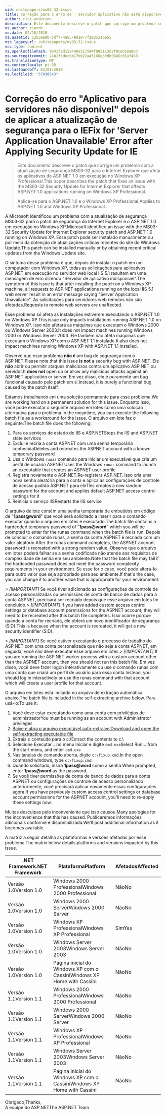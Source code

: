 ```yaml
---
uid: whitepapers/ms03-32-issue
title: Correção para o erro de ''servidor aplicativo não está disponível após a aplicação de atualização de segurança para o IE | Microsoft Docs
author: rick-anderson
description: Este documento descreve o patch que corrige um problema com a atualização de segurança MS03-32 para o Internet Explorer que afeta os aplicativos do ASP.NET 1.0 em execução no Wi...
ms.author: riande
ms.date: 02/10/2010
ms.assetid: 1365eebb-bdf7-4a05-8d18-7f200531be55
msc.legacyurl: /whitepapers/ms03-32-issue
msc.type: content
ms.openlocfilehash: 9041f8d15a449a517594f8051c3d9f0ceb18a8a3
ms.sourcegitcommit: 24b1f6decbb17bb22a45166e5fdb0845c65af498
ms.translationtype: MT
ms.contentlocale: pt-BR
ms.lasthandoff: 03/01/2019
ms.locfileid: "57038543"
---
```

<a name="fix-for-server-application-unavailable-error-after-applying-security-update-for-ie"></a><span data-ttu-id="7d177-103">Correção do erro "Aplicativo para servidores não disponível" depois de aplicar a atualização de segurança para o IE</span><span class="sxs-lookup"><span data-stu-id="7d177-103">Fix for 'Server Application Unavailable' Error after Applying Security Update for IE</span></span>
====================
> <span data-ttu-id="7d177-104">Este documento descreve o patch que corrige um problema com a atualização de segurança MS03-32 para o Internet Explorer que afeta os aplicativos do ASP.NET 1.0 em execução no Windows XP Professional.</span><span class="sxs-lookup"><span data-stu-id="7d177-104">This paper describes the patch that fixes an issue with the MS03-32 Security Update for Internet Explorer that affects ASP.NET 1.0 applications running on Windows XP Professional.</span></span>
> 
> <span data-ttu-id="7d177-105">Aplica-se para o ASP.NET 1.0 e o Windows XP Professional.</span><span class="sxs-lookup"><span data-stu-id="7d177-105">Applies to ASP.NET 1.0 and Windows XP Professional.</span></span>


<span data-ttu-id="7d177-106">A Microsoft identificou um problema com a atualização de segurança MS03-32 para o patch de segurança do Internet Explorer e o ASP.NET 1.0 em execução no Windows XP.</span><span class="sxs-lookup"><span data-stu-id="7d177-106">Microsoft identified an issue with the MS03-32 Security Update for Internet Explorer security patch and ASP.NET 1.0 running on Windows XP.</span></span> <span data-ttu-id="7d177-107">Esse patch pode ser instalado manualmente ou por meio da obtenção de atualizações críticas recentes do site do Windows Update.</span><span class="sxs-lookup"><span data-stu-id="7d177-107">This patch can be installed manually or by obtaining recent critical updates from the Windows Update site.</span></span>

<span data-ttu-id="7d177-108">O sintoma desse problema é que, depois de instalar o patch em um computador com Windows XP, todas as solicitações para aplicativos ASP.NET em execução no servidor web local IIS 5.1 resultam em uma mensagem de erro dizendo "Servidor de aplicativo indisponível".</span><span class="sxs-lookup"><span data-stu-id="7d177-108">The symptom of this issue is that after installing the patch on a Windows XP machine, all requests to ASP.NET applications running on the local IIS 5.1 web server result in an error message saying "Server Application Unavailable".</span></span> <span data-ttu-id="7d177-109">As solicitações para servidores web remotos não são afetadas.</span><span class="sxs-lookup"><span data-stu-id="7d177-109">Requests to remote web servers are unaffected.</span></span>

<span data-ttu-id="7d177-110">Esse problema só afeta as instalações estiverem executando o ASP.NET 1.0 no Windows XP.</span><span class="sxs-lookup"><span data-stu-id="7d177-110">This issue only impacts installations running ASP.NET 1.0 on Windows XP.</span></span> <span data-ttu-id="7d177-111">Isso não afetará as máquinas que executam o Windows 2000 ou Windows Server 2003.</span><span class="sxs-lookup"><span data-stu-id="7d177-111">It does not impact machines running Windows 2000 or Windows Server 2003.</span></span> <span data-ttu-id="7d177-112">Ele também não afeta máquinas que executam o Windows XP com o ASP.NET 1.1 instalado.</span><span class="sxs-lookup"><span data-stu-id="7d177-112">It also does not impact machines running Windows XP with ASP.NET 1.1 installed.</span></span>

<span data-ttu-id="7d177-113">Observe que esse problema **não é** um bug de segurança com o ASP.NET.</span><span class="sxs-lookup"><span data-stu-id="7d177-113">Please note that this issue **is not** a security bug with ASP.NET.</span></span> <span data-ttu-id="7d177-114">Ele **não** abrir ou permitir ataques maliciosos contra um aplicativo ASP.NET ou servidor.</span><span class="sxs-lookup"><span data-stu-id="7d177-114">It **does not** open up or allow any malicious attacks against an ASP.NET application or server.</span></span> <span data-ttu-id="7d177-115">Em vez disso, ele é puramente um bug funcional causado pelo patch em si.</span><span class="sxs-lookup"><span data-stu-id="7d177-115">Instead, it is purely a functional bug caused by the patch itself.</span></span>

<span data-ttu-id="7d177-116">Estamos trabalhando em uma solução permanente para esse problema.</span><span class="sxs-lookup"><span data-stu-id="7d177-116">We are working hard on a permanent solution for this issue.</span></span> <span data-ttu-id="7d177-117">Enquanto isso, você pode executar o seguinte arquivo em lotes como uma solução alternativa para o problema.</span><span class="sxs-lookup"><span data-stu-id="7d177-117">In the meantime, you can execute the following batch file as a workaround for the issue.</span></span> <span data-ttu-id="7d177-118">O arquivo em lote faz o seguinte:</span><span class="sxs-lookup"><span data-stu-id="7d177-118">The batch file does the following:</span></span>

1. <span data-ttu-id="7d177-119">Para os serviços de estado do IIS e ASP.NET</span><span class="sxs-lookup"><span data-stu-id="7d177-119">Stops the IIS and ASP.NET state services</span></span>
2. <span data-ttu-id="7d177-120">Exclui e recria a conta ASPNET com uma senha temporária conhecida</span><span class="sxs-lookup"><span data-stu-id="7d177-120">Deletes and recreates the ASPNET account with a known temporary password</span></span>
3. <span data-ttu-id="7d177-121">Usa o Windows `runas` comando para iniciar um executável que cria um perfil de usuário ASPNET</span><span class="sxs-lookup"><span data-stu-id="7d177-121">Uses the Windows `runas` command to launch an executable that creates an ASPNET user profile</span></span>
4. <span data-ttu-id="7d177-122">Registra novamente o ASP.NET.</span><span class="sxs-lookup"><span data-stu-id="7d177-122">Re-registers ASP.NET.</span></span> <span data-ttu-id="7d177-123">Isso cria uma nova senha aleatória para a conta e aplica as configurações de controle de acesso padrão ASP.NET para ele</span><span class="sxs-lookup"><span data-stu-id="7d177-123">This creates a new random password for the account and applies default ASP.NET access control settings for it</span></span>
5. <span data-ttu-id="7d177-124">Reinicia o serviço IIS</span><span class="sxs-lookup"><span data-stu-id="7d177-124">Restarts the IIS service</span></span>

<span data-ttu-id="7d177-125">O arquivo de lote contém uma senha temporária de embutidos em código de "<strong>1pass\@word</strong>" que você será solicitado a inserir para o comando executar quando o arquivo em lotes é executado.</span><span class="sxs-lookup"><span data-stu-id="7d177-125">The batch file contains a hardcoded temporary password of "<strong>1pass\@word</strong>" which you will be prompted to enter for the runas command when the batch file is run.</span></span> <span data-ttu-id="7d177-126">Depois de concluir o comando runas, a senha da conta ASPNET é recriada com um valor aleatório.</span><span class="sxs-lookup"><span data-stu-id="7d177-126">After the runas command completes, the ASPNET account password is recreated with a strong random value.</span></span> <span data-ttu-id="7d177-127">Observe que o arquivo em lotes poderá falhar se a senha codificada não atende aos requisitos de complexidade de senha em seu ambiente.</span><span class="sxs-lookup"><span data-stu-id="7d177-127">Note that the batch file may fail if the hardcoded password does not meet the password complexity requirements in your environment.</span></span> <span data-ttu-id="7d177-128">Se esse for o caso, você pode alterá-lo para outro valor que seja apropriado para seu ambiente.</span><span class="sxs-lookup"><span data-stu-id="7d177-128">If that's the case, you can change it to another value that is appropriate for your environment.</span></span>

<span data-ttu-id="7d177-129">*> [!IMPORTANT]* Se você tiver adicionado as configurações de controle de acesso personalizadas ou permissões de conta de banco de dados para a conta ASPNET, precisará ser recriado depois que esse arquivo em lotes for concluído.</span><span class="sxs-lookup"><span data-stu-id="7d177-129">*> [!IMPORTANT]* If you have added custom access control settings or database account permissions for the ASPNET account, they will need to be recreated after this batch file completes.</span></span> <span data-ttu-id="7d177-130">Isso ocorre porque quando a conta for recriada, ele obterá um novo identificador de segurança (SID).</span><span class="sxs-lookup"><span data-stu-id="7d177-130">This is because when the account is recreated, it will get a new security identifier (SID).</span></span>

<span data-ttu-id="7d177-131">*> [!IMPORTANT]* Se você estiver executando o processo de trabalho do ASP.NET com uma conta personalizada que não seja a conta ASPNET, em seguida, você não deve executar esse arquivo em lotes.</span><span class="sxs-lookup"><span data-stu-id="7d177-131">*> [!IMPORTANT]* If you are running the ASP.NET worker process with a custom account other than the ASPNET account, then you should not run this batch file.</span></span> <span data-ttu-id="7d177-132">Em vez disso, você deve fazer logon interativamente ou use o comando runas com uma conta que criará um perfil de usuário para essa conta.</span><span class="sxs-lookup"><span data-stu-id="7d177-132">Instead, you should log in interactively or use the runas command with that account which will create a user profile for that account.</span></span>

<span data-ttu-id="7d177-133">O arquivo em lotes está incluído no arquivo de extração automática abaixo.</span><span class="sxs-lookup"><span data-stu-id="7d177-133">The batch file is included in the self-extracting archive below.</span></span> <span data-ttu-id="7d177-134">Para usá-lo:</span><span class="sxs-lookup"><span data-stu-id="7d177-134">To use it:</span></span>

1. <span data-ttu-id="7d177-135">Você deve estar executando como uma conta com privilégios de administrador</span><span class="sxs-lookup"><span data-stu-id="7d177-135">You must be running as an account with Administrator privileges</span></span>
2. [<span data-ttu-id="7d177-136">Baixe e abra o arquivo executável auto-extraível</span><span class="sxs-lookup"><span data-stu-id="7d177-136">Download and open the self-extracting executable file</span></span>](ms03-32-issue/_static/fixup1.exe)
3. <span data-ttu-id="7d177-137">Extraia o conteúdo para o c:\\</span><span class="sxs-lookup"><span data-stu-id="7d177-137">Extract the contents to c:\\</span></span>
4. <span data-ttu-id="7d177-138">Selecione Executar... no menu Iniciar e digite `cmd.exe`</span><span class="sxs-lookup"><span data-stu-id="7d177-138">Select Run... from the start menu, and enter `cmd.exe`</span></span>
5. <span data-ttu-id="7d177-139">Nas janelas de comando aberta, digite `c:\fixup.cmd`.</span><span class="sxs-lookup"><span data-stu-id="7d177-139">In the open command windows, type `c:\fixup.cmd`.</span></span>
6. <span data-ttu-id="7d177-140">Quando solicitado, insira <strong>1pass\@word</strong> como a senha.</span><span class="sxs-lookup"><span data-stu-id="7d177-140">When prompted, enter <strong>1pass\@word</strong> as the password.</span></span>
7. <span data-ttu-id="7d177-141">Se você tiver permissões de conta de banco de dados para a conta ASPNET ou configurações de controle de acesso personalizado anteriormente, você precisará aplicar novamente essas configurações agora.</span><span class="sxs-lookup"><span data-stu-id="7d177-141">If you have previously custom access control settings or database account permissions for the ASPNET account, you'll need to re-apply these settings now.</span></span>

<span data-ttu-id="7d177-142">Muitas desculpas pelo inconveniente que isso causou.</span><span class="sxs-lookup"><span data-stu-id="7d177-142">Many apologies for the inconvenience that this has caused.</span></span> <span data-ttu-id="7d177-143">Publicaremos informações adicionais conforme é disponibilizada.</span><span class="sxs-lookup"><span data-stu-id="7d177-143">We'll post additional information as it becomes available.</span></span>

<span data-ttu-id="7d177-144">A matriz a seguir detalha as plataformas e versões afetadas por esse problema.</span><span class="sxs-lookup"><span data-stu-id="7d177-144">The matrix below details platforms and versions impacted by this issue.</span></span>

| <span data-ttu-id="7d177-145">.NET Framework</span><span class="sxs-lookup"><span data-stu-id="7d177-145">.NET Framework</span></span> | <span data-ttu-id="7d177-146">Plataforma</span><span class="sxs-lookup"><span data-stu-id="7d177-146">Platform</span></span> | <span data-ttu-id="7d177-147">Afetados</span><span class="sxs-lookup"><span data-stu-id="7d177-147">Affected</span></span> |
| --- | --- | --- |
| <span data-ttu-id="7d177-148">Versão 1.0</span><span class="sxs-lookup"><span data-stu-id="7d177-148">Version 1.0</span></span> | <span data-ttu-id="7d177-149">Windows 2000 Professional</span><span class="sxs-lookup"><span data-stu-id="7d177-149">Windows 2000 Professional</span></span> | <span data-ttu-id="7d177-150">Não</span><span class="sxs-lookup"><span data-stu-id="7d177-150">No</span></span> |
| <span data-ttu-id="7d177-151">Versão 1.0</span><span class="sxs-lookup"><span data-stu-id="7d177-151">Version 1.0</span></span> | <span data-ttu-id="7d177-152">Windows 2000 Server</span><span class="sxs-lookup"><span data-stu-id="7d177-152">Windows 2000 Server</span></span> | <span data-ttu-id="7d177-153">Não</span><span class="sxs-lookup"><span data-stu-id="7d177-153">No</span></span> |
| <span data-ttu-id="7d177-154">Versão 1.0</span><span class="sxs-lookup"><span data-stu-id="7d177-154">Version 1.0</span></span> | <span data-ttu-id="7d177-155">Windows XP Professional</span><span class="sxs-lookup"><span data-stu-id="7d177-155">Windows XP Professional</span></span> | <span data-ttu-id="7d177-156">Sim</span><span class="sxs-lookup"><span data-stu-id="7d177-156">Yes</span></span> |
| <span data-ttu-id="7d177-157">Versão 1.0</span><span class="sxs-lookup"><span data-stu-id="7d177-157">Version 1.0</span></span> | <span data-ttu-id="7d177-158">Windows Server 2003</span><span class="sxs-lookup"><span data-stu-id="7d177-158">Windows Server 2003</span></span> | <span data-ttu-id="7d177-159">Não</span><span class="sxs-lookup"><span data-stu-id="7d177-159">No</span></span> |
| <span data-ttu-id="7d177-160">Versão 1.0</span><span class="sxs-lookup"><span data-stu-id="7d177-160">Version 1.0</span></span> | <span data-ttu-id="7d177-161">Página inicial do Windows XP com o Cassini</span><span class="sxs-lookup"><span data-stu-id="7d177-161">Windows XP Home with Cassini</span></span> | <span data-ttu-id="7d177-162">Não</span><span class="sxs-lookup"><span data-stu-id="7d177-162">No</span></span> |
| <span data-ttu-id="7d177-163">Versão 1.1</span><span class="sxs-lookup"><span data-stu-id="7d177-163">Version 1.1</span></span> | <span data-ttu-id="7d177-164">Windows 2000 Professional</span><span class="sxs-lookup"><span data-stu-id="7d177-164">Windows 2000 Professional</span></span> | <span data-ttu-id="7d177-165">Não</span><span class="sxs-lookup"><span data-stu-id="7d177-165">No</span></span> |
| <span data-ttu-id="7d177-166">Versão 1.1</span><span class="sxs-lookup"><span data-stu-id="7d177-166">Version 1.1</span></span> | <span data-ttu-id="7d177-167">Windows 2000 Server</span><span class="sxs-lookup"><span data-stu-id="7d177-167">Windows 2000 Server</span></span> | <span data-ttu-id="7d177-168">Não</span><span class="sxs-lookup"><span data-stu-id="7d177-168">No</span></span> |
| <span data-ttu-id="7d177-169">Versão 1.1</span><span class="sxs-lookup"><span data-stu-id="7d177-169">Version 1.1</span></span> | <span data-ttu-id="7d177-170">Windows XP Professional</span><span class="sxs-lookup"><span data-stu-id="7d177-170">Windows XP Professional</span></span> | <span data-ttu-id="7d177-171">Não</span><span class="sxs-lookup"><span data-stu-id="7d177-171">No</span></span> |
| <span data-ttu-id="7d177-172">Versão 1.1</span><span class="sxs-lookup"><span data-stu-id="7d177-172">Version 1.1</span></span> | <span data-ttu-id="7d177-173">Windows Server 2003</span><span class="sxs-lookup"><span data-stu-id="7d177-173">Windows Server 2003</span></span> | <span data-ttu-id="7d177-174">Não</span><span class="sxs-lookup"><span data-stu-id="7d177-174">No</span></span> |
| <span data-ttu-id="7d177-175">Versão 1.1</span><span class="sxs-lookup"><span data-stu-id="7d177-175">Version 1.1</span></span> | <span data-ttu-id="7d177-176">Página inicial do Windows XP com o Cassini</span><span class="sxs-lookup"><span data-stu-id="7d177-176">Windows XP Home with Cassini</span></span> | <span data-ttu-id="7d177-177">Não</span><span class="sxs-lookup"><span data-stu-id="7d177-177">No</span></span> |

<span data-ttu-id="7d177-178">Obrigado,</span><span class="sxs-lookup"><span data-stu-id="7d177-178">Thanks,</span></span>   
 <span data-ttu-id="7d177-179">A equipe do ASP.NET</span><span class="sxs-lookup"><span data-stu-id="7d177-179">The ASP.NET Team</span></span>
